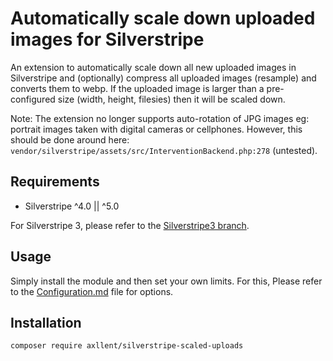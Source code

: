 # Automatically scale down uploaded images for Silverstripe

An extension to automatically scale down all new uploaded images in Silverstripe and (optionally) compress all uploaded images (resample) and converts them to webp. 
If the uploaded image is larger than a pre-configured size (width, height, filesies) then it will be scaled down. 

Note: The extension no longer supports auto-rotation of JPG images eg: portrait images taken with digital cameras or cellphones. 
However, this should be done around here:  `vendor/silverstripe/assets/src/InterventionBackend.php:278` (untested). 

## Requirements

- Silverstripe ^4.0 || ^5.0

For Silverstripe 3, please refer to the [Silverstripe3 branch](https://github.com/axllent/silverstripe-scaled-uploads/tree/silverstripe3).

## Usage

Simply install the module and then set your own limits. For this, Please refer to the [Configuration.md](docs/en/Configuration.md) file for options.

## Installation

```shell
composer require axllent/silverstripe-scaled-uploads
```
